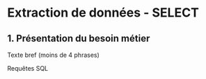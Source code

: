 # Extraction de données - SELECT

## 1. Présentation du besoin métier

Texte bref (moins de 4 phrases)

Requêtes SQL
